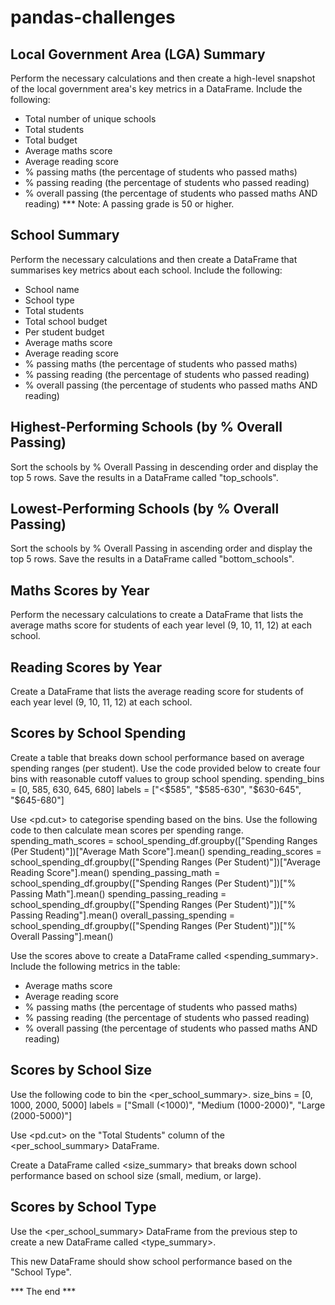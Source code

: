 # pandas-challenges
## Local Government Area (LGA) Summary
Perform the necessary calculations and then create a high-level snapshot of the local government area's key metrics in a DataFrame.
Include the following:
 * Total number of unique schools
 * Total students
 * Total budget
 * Average maths score
 *  Average reading score
 * % passing maths (the percentage of students who passed maths)
 * % passing reading (the percentage of students who passed reading)
 * % overall passing (the percentage of students who passed maths AND reading)
*** Note: A passing grade is 50 or higher.

## School Summary
Perform the necessary calculations and then create a DataFrame that summarises key metrics about each school.
Include the following:
 * School name
 * School type
 * Total students
 * Total school budget
 * Per student budget
 * Average maths score
 * Average reading score
 * % passing maths (the percentage of students who passed maths)
 * % passing reading (the percentage of students who passed reading)
 * % overall passing (the percentage of students who passed maths AND reading)

## Highest-Performing Schools (by % Overall Passing)
Sort the schools by % Overall Passing in descending order and display the top 5 rows.
Save the results in a DataFrame called "top_schools".

## Lowest-Performing Schools (by % Overall Passing)
Sort the schools by % Overall Passing in ascending order and display the top 5 rows.
Save the results in a DataFrame called "bottom_schools".

## Maths Scores by Year
Perform the necessary calculations to create a DataFrame that lists the average maths score for students of each year level (9, 10, 11, 12) at each school.

## Reading Scores by Year
Create a DataFrame that lists the average reading score for students of each year level (9, 10, 11, 12) at each school.

## Scores by School Spending
Create a table that breaks down school performance based on average spending ranges (per student).
Use the code provided below to create four bins with reasonable cutoff values to group school spending.
    spending_bins = [0, 585, 630, 645, 680]
    labels = ["<$585", "$585-630", "$630-645", "$645-680"]

Use <pd.cut> to categorise spending based on the bins.
Use the following code to then calculate mean scores per spending range.
    spending_math_scores = school_spending_df.groupby(["Spending Ranges (Per Student)"])["Average Math Score"].mean()
    spending_reading_scores = school_spending_df.groupby(["Spending Ranges (Per Student)"])["Average Reading Score"].mean()
    spending_passing_math = school_spending_df.groupby(["Spending Ranges (Per Student)"])["% Passing Math"].mean()
    spending_passing_reading = school_spending_df.groupby(["Spending Ranges (Per Student)"])["% Passing Reading"].mean()
    overall_passing_spending = school_spending_df.groupby(["Spending Ranges (Per Student)"])["% Overall Passing"].mean()

Use the scores above to create a DataFrame called <spending_summary>.
Include the following metrics in the table:
* Average maths score
* Average reading score
* % passing maths (the percentage of students who passed maths)
* % passing reading (the percentage of students who passed reading)
* % overall passing (the percentage of students who passed maths AND reading)

## Scores by School Size
Use the following code to bin the <per_school_summary>.
    size_bins = [0, 1000, 2000, 5000]
    labels = ["Small (<1000)", "Medium (1000-2000)", "Large (2000-5000)"]

Use <pd.cut> on the "Total Students" column of the <per_school_summary> DataFrame.

Create a DataFrame called <size_summary> that breaks down school performance based on school size (small, medium, or large).

## Scores by School Type
Use the <per_school_summary> DataFrame from the previous step to create a new DataFrame called <type_summary>.

This new DataFrame should show school performance based on the "School Type".

*** The end ***